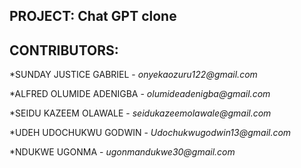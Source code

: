 ## PROJECT: Chat GPT clone
## CONTRIBUTORS:
*SUNDAY JUSTICE GABRIEL - _onyekaozuru122@gmail.com_

*ALFRED OLUMIDE ADENIGBA - _olumideadenigba@gmail.com_

*SEIDU KAZEEM OLAWALE - _seidukazeemolawale@gmail.com_

*UDEH UDOCHUKWU GODWIN - _Udochukwugodwin13@gmail.com_

*NDUKWE UGONMA - _ugonmandukwe30@gmail.com_

